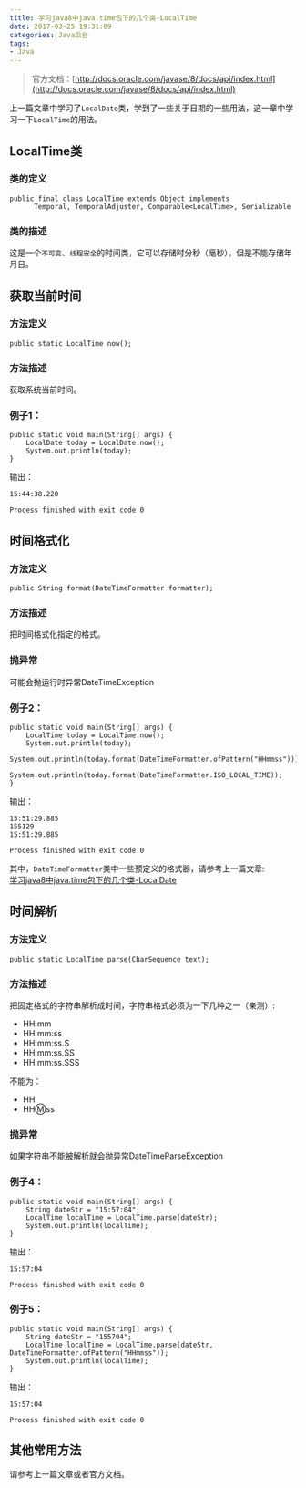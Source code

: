 ```yaml
---
title: 学习java8中java.time包下的几个类-LocalTime
date: 2017-03-25 19:31:09
categories: Java后台
tags:
- Java
---
```


> 官方文档：[http://docs.oracle.com/javase/8/docs/api/index.html](http://docs.oracle.com/javase/8/docs/api/index.html)

上一篇文章中学习了`LocalDate`类，学到了一些关于日期的一些用法，这一章中学习一下`LocalTime`的用法。

<!-- more -->

## LocalTime类
### 类的定义
```
public final class LocalTime extends Object implements 
      Temporal, TemporalAdjuster, Comparable<LocalTime>, Serializable
```

### 类的描述
这是一个`不可变`、`线程安全`的时间类，它可以存储时分秒（毫秒），但是不能存储年月日。

## 获取当前时间
### 方法定义
```
public static LocalTime now();
```

### 方法描述
获取系统当前时间。

### 例子1：

```
public static void main(String[] args) {
    LocalDate today = LocalDate.now();
    System.out.println(today);
}
```

输出：

```
15:44:38.220

Process finished with exit code 0
```

## 时间格式化
### 方法定义
```
public String format(DateTimeFormatter formatter);
```

### 方法描述
把时间格式化指定的格式。

### 抛异常
可能会抛运行时异常DateTimeException

### 例子2：
```
public static void main(String[] args) {
    LocalTime today = LocalTime.now();
    System.out.println(today);
    System.out.println(today.format(DateTimeFormatter.ofPattern("HHmmss")));
    System.out.println(today.format(DateTimeFormatter.ISO_LOCAL_TIME));
}
```

输出：

```
15:51:29.885
155129
15:51:29.885

Process finished with exit code 0
```

其中，`DateTimeFormatter`类中一些预定义的格式器，请参考上一篇文章:  
[学习java8中java.time包下的几个类-LocalDate](http://kangyonggan.com/2017/03/25/学习java8中java-time包下的几个类-LocalDate/)

## 时间解析
### 方法定义
```
public static LocalTime parse(CharSequence text);
```

### 方法描述
把固定格式的字符串解析成时间，字符串格式必须为一下几种之一（亲测）:

- HH:mm
- HH:mm:ss
- HH:mm:ss.S
- HH:mm:ss.SS
- HH:mm:ss.SSS

不能为：

- HH
- HH:m:ss

### 抛异常
如果字符串不能被解析就会抛异常DateTimeParseException

### 例子4：
```
public static void main(String[] args) {
    String dateStr = "15:57:04";
    LocalTime localTime = LocalTime.parse(dateStr);
    System.out.println(localTime);
}
```

输出：

```
15:57:04

Process finished with exit code 0
```

### 例子5：
```
public static void main(String[] args) {
    String dateStr = "155704";
    LocalTime localTime = LocalTime.parse(dateStr, DateTimeFormatter.ofPattern("HHmmss"));
    System.out.println(localTime);
}
```

输出：

```
15:57:04

Process finished with exit code 0
```

## 其他常用方法
请参考上一篇文章或者官方文档。

